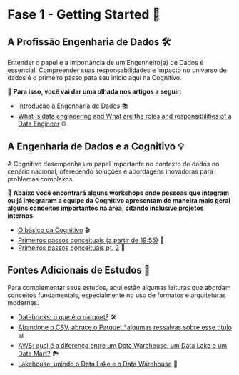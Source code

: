 # Fase 1 - Getting Started 🚀

## A Profissão Engenharia de Dados 🛠️

Entender o papel e a importância de um Engenheiro(a) de Dados é essencial. Compreender suas responsabilidades e impacto no universo de dados é o primeiro passo para seu início aqui na Cognitivo.

🔎 **Para isso, você vai dar uma olhada nos artigos a seguir:**

- [Introdução à Engenharia de Dados](https://medium.com/cerebrobinario/introdu%C3%A7%C3%A3o-%C3%A0-engenharia-de-dados-3d0f5c23b165) 📚
- [What is data engineering and What are the roles and responsibilities of a Data Engineer](https://medium.com/@narendrababuoggu393/what-is-data-engineering-and-what-are-the-roles-and-responsibilities-of-a-data-engineer-04317dc433c0#:~:text=Data%20engineering%20involves%20working%20with,further%20analysis%20or%20machine%20learning.) 🌐

## A Engenharia de Dados e a Cognitivo 💡

A Cognitivo desempenha um papel importante no contexto de dados no cenário nacional, oferecendo soluções e abordagens inovadoras para problemas complexos.

🎥 **Abaixo você encontrará alguns workshops onde pessoas que integram ou já integraram a equipe da Cognitivo apresentam de maneira mais geral alguns conceitos importantes na área, citando inclusive projetos internos.**

- [O básico da Cognitivo](https://drive.google.com/file/d/1WS6_DmsWc39Cn9_U8TT0S1OltN-3X0Om/view?usp=sharing) 🎬
- [Primeiros passos conceituais (a partir de 19:55)](https://drive.google.com/file/d/19-sA0UpTuIuANd3tsIS3FA6WUWLv9wbJ/view) 🧠
- [Primeiros passos conceituais pt. 2](https://drive.google.com/file/d/1UJBhhGY7CPep6W0-BlhHsElzQieFuoGi/view) 💼

## Fontes Adicionais de Estudos 📖

Para complementar seus estudos, aqui estão algumas leituras que abordam conceitos fundamentais, especialmente no uso de formatos e arquiteturas modernas.

- [Databricks: o que é o parquet?](https://www.databricks.com/br/glossary/what-is-parquet) 🛠️
- [Abandone o CSV, abrace o Parquet *algumas ressalvas sobre esse título](https://medium.com/@caioserralvo182/abandone-o-csv-abrace-o-parquet-7a28aecbcddd#:~:text=Um%20arquivo%20Parquet%20%C3%A9%20muito,seja%2010%25%20do%20tamanho%20original.) 📊
- [AWS: qual é a diferença entre um Data Warehouse, um Data Lake e um Data Mart?](https://aws.amazon.com/pt/compare/the-difference-between-a-data-warehouse-data-lake-and-data-mart/) 🏞️
- [Lakehouse: unindo o Data Lake e o Data Warehouse](https://medium.com/data-hackers/lakehouse-unindo-o-data-lake-e-o-data-warehouse-1428be2dda21) 🌊
